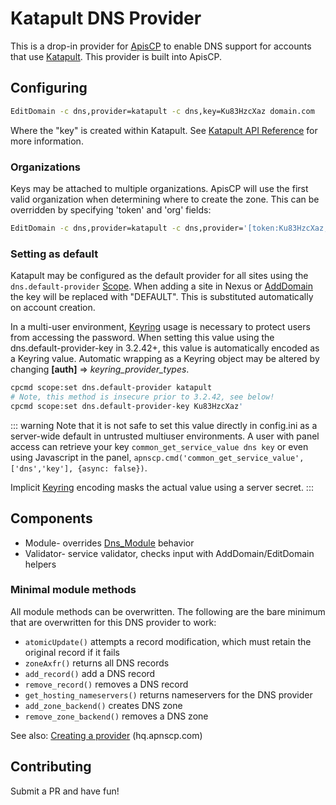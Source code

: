 # Katapult DNS Provider

This is a drop-in provider for [ApisCP](https://apiscp.com) to enable DNS support for accounts that use [Katapult](https://katapult.io). This provider is built into ApisCP.

## Configuring

```bash
EditDomain -c dns,provider=katapult -c dns,key=Ku83HzcXaz domain.com
```

Where the "key" is created within Katapult. See [Katapult API Reference](https://developers.katapult.io/api/docs/latest/authentication/) for more information.

### Organizations
Keys may be attached to multiple organizations. ApisCP will use the first valid organization when determining where to create the zone. This can be overridden by 
specifying 'token' and 'org' fields:

```bash
EditDomain -c dns,provider=katapult -c dns,provider='[token:Ku83HzcXaz,org:org_AmJ024]' domain.com
```

### Setting as default

Katapult may be configured as the default provider for all sites using the `dns.default-provider` [Scope](https://docs.apiscp.com/admin/Scopes). When adding a site in Nexus or [AddDomain](https://hq.apnscp.com/working-with-cli-helpers/#adddomain) the key will be replaced with "DEFAULT". This is substituted automatically on account creation.

In a multi-user environment, [Keyring](../Authentication.md#Keyring) usage is necessary to protect users from accessing the password. When setting this value using the dns.default-provider-key in 3.2.42+, this value is automatically encoded as a Keyring value. Automatic wrapping as a Keyring object may be altered by changing **[auth]** => *keyring_provider_types*.

```bash
cpcmd scope:set dns.default-provider katapult
# Note, this method is insecure prior to 3.2.42, see below!
cpcmd scope:set dns.default-provider-key Ku83HzcXaz'
```

::: warning 
Note that it is not safe to set this value directly in config.ini as a server-wide default in untrusted multiuser environments. A user with panel access can retrieve your key `common_get_service_value dns key` or even using Javascript in the panel, `apnscp.cmd('common_get_service_value',['dns','key'], {async: false})`.

Implicit [Keyring](../../Authentication.md#Keyring) encoding masks the actual value using a server secret. 
:::

## Components

- Module- overrides [Dns_Module](https://github.com/apisnetworks/apnscp-modules/blob/master/modules/dns.php) behavior
- Validator- service validator, checks input with AddDomain/EditDomain helpers

### Minimal module methods

All module methods can be overwritten. The following are the bare minimum that are overwritten for this DNS provider to work:

- `atomicUpdate()` attempts a record modification, which must retain the original record if it fails
- `zoneAxfr()` returns all DNS records
- `add_record()` add a DNS record
- `remove_record()` removes a DNS record
- `get_hosting_nameservers()` returns nameservers for the DNS provider
- `add_zone_backend()` creates DNS zone
- `remove_zone_backend()` removes a DNS zone

See also: [Creating a provider](https://hq.apnscp.com/apnscp-pre-alpha-technical-release/#creatingaprovider) (hq.apnscp.com)

## Contributing

Submit a PR and have fun!
